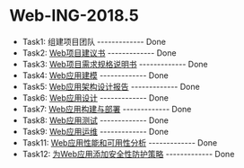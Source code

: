 # Web-ING-2018.5

- Task1: 组建项目团队 ------------- Done
- Task2: [Web项目建议书](https://github.com/2018XiDianWebGoGo/Web-ING-2018.5/wiki/Web%E9%A1%B9%E7%9B%AE%E5%BB%BA%E8%AE%AE%E4%B9%A6) ------------- Done
- Task3: [Web项目需求规格说明书](https://github.com/2018XiDianWebGoGo/Web-ING-2018.5/wiki/Web%E9%A1%B9%E7%9B%AE%E9%9C%80%E6%B1%82%E8%A7%84%E6%A0%BC%E8%AF%B4%E6%98%8E%E4%B9%A6) ------------- Done
- Task4: [Web应用建模](https://github.com/2018XiDianWebGoGo/Web-ING-2018.5/wiki/Web%E5%BA%94%E7%94%A8%E5%BB%BA%E6%A8%A1) ------------- Done
- Task5: [Web应用架构设计报告](https://github.com/2018XiDianWebGoGo/Web-ING-2018.5/wiki/Web%E5%BA%94%E7%94%A8%E6%9E%B6%E6%9E%84%E8%AE%BE%E8%AE%A1%E6%8A%A5%E5%91%8A) ------------- Done
- Task6: [Web应用设计](https://github.com/2018XiDianWebGoGo/Web-ING-2018.5/wiki/Web%E5%BA%94%E7%94%A8%E8%AE%BE%E8%AE%A1) ------------- Done
- Task7: [Web应用构建与部署](https://www.redarrow.top/) ------------- Done
- Task8: [Web应用测试](https://github.com/2018XiDianWebGoGo/Web-ING-2018.5/wiki/Web%E5%BA%94%E7%94%A8%E6%B5%8B%E8%AF%95) ------------- Done
- Task9: [Web应用运维](https://github.com/2018XiDianWebGoGo/Web-ING-2018.5/wiki/Web%E5%BA%94%E7%94%A8%E8%BF%90%E7%BB%B4) ------------- Done
- Task11: [Web应用性能和可用性分析](https://github.com/2018XiDianWebGoGo/Web-ING-2018.5/wiki/Web%E5%BA%94%E7%94%A8%E6%80%A7%E8%83%BD%E5%92%8C%E5%8F%AF%E7%94%A8%E6%80%A7%E5%88%86%E6%9E%90) ------------- Done
- Task12: [为Web应用添加安全性防护策略](https://github.com/2018XiDianWebGoGo/Web-ING-2018.5/wiki/%E4%B8%BAWeb%E5%BA%94%E7%94%A8%E6%B7%BB%E5%8A%A0%E5%AE%89%E5%85%A8%E6%80%A7%E9%98%B2%E6%8A%A4%E7%AD%96%E7%95%A5) ------------- Done